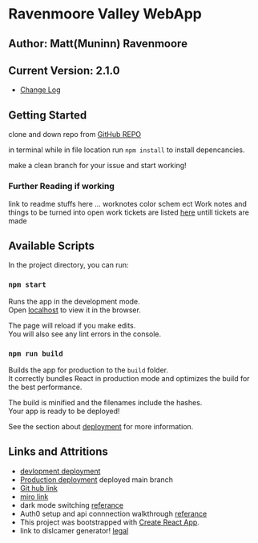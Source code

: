 # Ravenmoore Valley WebApp

## Author: Matt(Muninn) Ravenmoore

## Current Version: 2.1.0

- [Change Log](./Readme/changeLog.md)

## Getting Started

clone and down repo from [GitHub REPO](https://github.com/M-Ravenmoore/ravenmoore-valley)

in terminal while in file location run `npm install` to install depencancies.

make a clean branch for your issue and start working!

### Further Reading if working

link to readme stuffs here ... worknotes color schem ect
Work notes and things to be turned into open work tickets are listed [here](./Readme/WorkNotes.md) untill tickets are made

## Available Scripts

In the project directory, you can run:

### `npm start`

Runs the app in the development mode.\
Open [localhost](http://localhost:3000) to view it in the browser.

The page will reload if you make edits.\
You will also see any lint errors in the console.

<!-- ### `npm test`

Launches the test runner in the interactive watch mode.\
See the section about [running tests](https://facebook.github.io/create-react-app/docs/running-tests) for more information. -->

### `npm run build`

Builds the app for production to the `build` folder.\
It correctly bundles React in production mode and optimizes the build for the best performance.

The build is minified and the filenames include the hashes.\
Your app is ready to be deployed!

See the section about [deployment](https://facebook.github.io/create-react-app/docs/deployment) for more information.

<!-- ### `npm run eject`

**Note: this is a one-way operation. Once you `eject`, you can’t go back!**

If you aren’t satisfied with the build tool and configuration choices, you can `eject` at any time. This command will remove the single build dependency from your project.

Instead, it will copy all the configuration files and the transitive dependencies (webpack, Babel, ESLint, etc) right into your project so you have full control over them. All of the commands except `eject` will still work, but they will point to the copied scripts so you can tweak them. At this point you’re on your own.

You don’t have to ever use `eject`. The curated feature set is suitable for small and middle deployments, and you shouldn’t feel obligated to use this feature. However we understand that this tool wouldn’t be useful if you couldn’t customize it when you are ready for it. -->

## Links and Attritions

- [devlopment deployment](https://valley-dev.netlify.app)
- [Production deployment](https://ravenmoore-valley.netlify.app)  deployed main branch
- [Git hub link](https://github.com/M-Ravenmoore/ravenmoore-valley)
- [miro link](https://miro.com/app/board/o9J_l3-FQTU=/)
- dark mode switching [referance](https://dev.to/cmcwebcode40/simple-react-dark-mode-with-scss-lae)
- Auth0 setup and api connnection walkthrough [referance](https://auth0.com/blog/amp/complete-guide-to-react-user-authentication/)
- This project was bootstrapped with [Create React App](https://github.com/facebook/create-react-app).
- link to dislcamer generator! [legal](https://www.disclaimergenerator.net/live.php?token=EalYCgr9wekqPLR83wWyXcRPPh6xET4I)